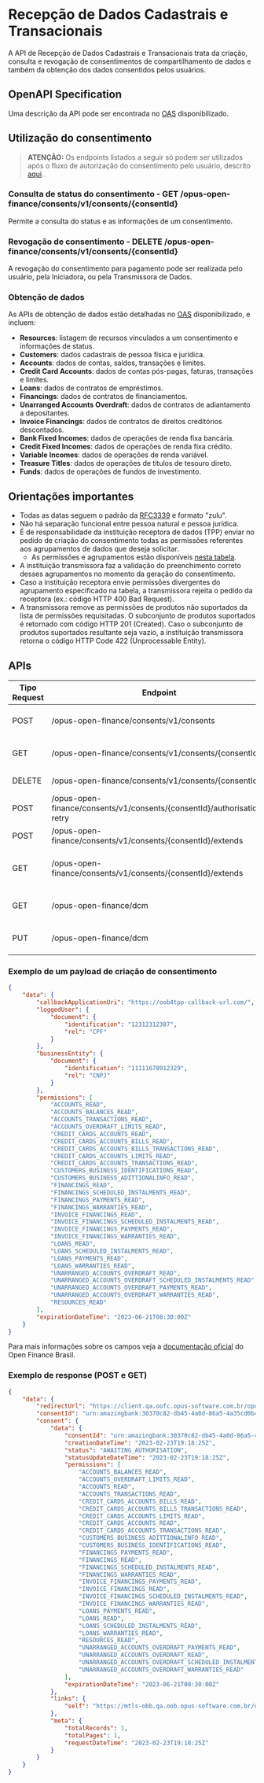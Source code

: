 # Recepção de Dados Cadastrais e Transacionais

A API de Recepção de Dados Cadastrais e Transacionais trata da criação, consulta e revogação de consentimentos de compartilhamento de dados e também da obtenção dos dados consentidos pelos usuários.

## OpenAPI Specification

Uma descrição da API pode ser encontrada no [OAS](oas-dados.yml) disponibilizado.

## Utilização do consentimento

> **ATENÇÃO:** Os endpoints listados a seguir só podem ser utilizados após o fluxo de autorização do consentimento pelo usuário, descrito [aqui](../readme.md).

### Consulta de status do consentimento - GET /opus-open-finance/consents/v1/consents/{consentId}

Permite a consulta do status e as informações de um consentimento.

### Revogação de consentimento - DELETE /opus-open-finance/consents/v1/consents/{consentId}

A revogação do consentimento para pagamento pode ser realizada pelo usuário, pela Iniciadora, ou pela Transmissora de Dados.

### Obtenção de dados

As APIs de obtenção de dados estão detalhadas no [OAS](oas-dados.yml) disponibilizado, e incluem:

- **Resources**: listagem de recursos vinculados a um consentimento e informações de status.
- **Customers**: dados cadastrais de pessoa física e jurídica.
- **Accounts**: dados de contas, saldos, transações e limites.
- **Credit Card Accounts**: dados de contas pós-pagas, faturas, transações e limites.
- **Loans**: dados de contratos de empréstimos.
- **Financings**: dados de contratos de financiamentos.
- **Unarranged Accounts Overdraft**: dados de contratos de adiantamento a depositantes.
- **Invoice Financings**: dados de contratos de direitos creditórios descontados.
- **Bank Fixed Incomes**: dados de operações de renda fixa bancária.
- **Credit Fixed Incomes**: dados de operações de renda fixa crédito.
- **Variable Incomes**: dados de operações de renda variável.
- **Treasure Titles**: dados de operações de títulos de tesouro direto.
- **Funds**: dados de operações de fundos de investimento.

## Orientações importantes

- Todas as datas seguem o padrão da [RFC3339](https://datatracker.ietf.org/doc/html/rfc3339) e formato "zulu".
- Não há separação funcional entre pessoa natural e pessoa jurídica.
- É de responsabilidade da instituição receptora de dados (TPP) enviar no pedido de criação do consentimento todas as permissões referentes aos agrupamentos de dados que deseja solicitar.
  - As permissões e agrupamentos estão disponíveis [nesta tabela](./permissions.md).
- A instituição transmissora faz a validação do preenchimento correto desses agrupamentos no momento da geração do consentimento.
- Caso a instituição receptora envie permissões divergentes do agrupamento especificado na tabela, a transmissora rejeita o pedido da receptora (ex.: código HTTP 400 Bad Request).
- A transmissora remove as permissões de produtos não suportados da lista de permissões requisitadas.  O subconjunto de produtos suportados é retornado com código HTTP 201 (Created). Caso o subconjunto de produtos suportados resultante seja vazio, a instituição transmissora retorna o código HTTP Code 422 (Unprocessable Entity).

## APIs

| Tipo Request   | Endpoint                                                                | Descrição                                                 | Sucesso  |
| -------------- | ----------------------------------------------------------------------- | --------------------------------------------------------- | -------- |
| POST           | /opus-open-finance/consents/v1/consents                                 | Criação do consentimento de compartilhamento              | 201      |
| GET            | /opus-open-finance/consents/v1/consents/{consentId}                     | Obtenção dos dados do consentimento                       | 200      |
| DELETE         | /opus-open-finance/consents/v1/consents/{consentId}                     | Revogação do consentimento                                | 204      |
| POST           | /opus-open-finance/consents/v1/consents/{consentId}/authorisation-retry | Nova tentativa de autorização do consentimento            | 200      |
| POST           | /opus-open-finance/consents/v1/consents/{consentId}/extends             | Renovação do consentimento                                | 201      |
| GET            | /opus-open-finance/consents/v1/consents/{consentId}/extends             | Obtenção dos dados de renovação do consentimento          | 200      |
| GET            | /opus-open-finance/dcm                                                  | Obtenção dos dados de dcm dos brand clients               | 200      |
| PUT            | /opus-open-finance/dcm                                                  | Atualização dos dados de dcm dos brand clients            | 200      |

### Exemplo de um payload de criação de consentimento

```JSON
{
    "data": {
        "callbackApplicationUri": "https://oob4tpp-callback-url.com/",
        "loggedUser": {
            "document": {
                "identification": "12312312387",
                "rel": "CPF"
            }
        },
        "businessEntity": {
            "document": {
                "identification": "11111678912329",
                "rel": "CNPJ"
            }
        },
        "permissions": [
            "ACCOUNTS_READ",
            "ACCOUNTS_BALANCES_READ",
            "ACCOUNTS_TRANSACTIONS_READ",
            "ACCOUNTS_OVERDRAFT_LIMITS_READ",
            "CREDIT_CARDS_ACCOUNTS_READ",
            "CREDIT_CARDS_ACCOUNTS_BILLS_READ",
            "CREDIT_CARDS_ACCOUNTS_BILLS_TRANSACTIONS_READ",
            "CREDIT_CARDS_ACCOUNTS_LIMITS_READ",
            "CREDIT_CARDS_ACCOUNTS_TRANSACTIONS_READ",
            "CUSTOMERS_BUSINESS_IDENTIFICATIONS_READ",
            "CUSTOMERS_BUSINESS_ADITTIONALINFO_READ",
            "FINANCINGS_READ",
            "FINANCINGS_SCHEDULED_INSTALMENTS_READ",
            "FINANCINGS_PAYMENTS_READ",
            "FINANCINGS_WARRANTIES_READ",
            "INVOICE_FINANCINGS_READ",
            "INVOICE_FINANCINGS_SCHEDULED_INSTALMENTS_READ",
            "INVOICE_FINANCINGS_PAYMENTS_READ",
            "INVOICE_FINANCINGS_WARRANTIES_READ",
            "LOANS_READ",
            "LOANS_SCHEDULED_INSTALMENTS_READ",
            "LOANS_PAYMENTS_READ",
            "LOANS_WARRANTIES_READ",
            "UNARRANGED_ACCOUNTS_OVERDRAFT_READ",
            "UNARRANGED_ACCOUNTS_OVERDRAFT_SCHEDULED_INSTALMENTS_READ",
            "UNARRANGED_ACCOUNTS_OVERDRAFT_PAYMENTS_READ",
            "UNARRANGED_ACCOUNTS_OVERDRAFT_WARRANTIES_READ",
            "RESOURCES_READ"
        ],
        "expirationDateTime": "2023-06-21T08:30:00Z"
    }
}
```

Para mais informações sobre os campos veja a [documentação oficial](https://openfinancebrasil.atlassian.net/wiki/spaces/OF/pages/17369335/API+-+Consentimento)
do Open Finance Brasil.

### Exemplo de response (POST e GET)

```JSON
{
    "data": {
        "redirectUrl": "https://client.qa.oofc.opus-software.com.br/opus-open-finance/consents/redirect-uri/urn:amazingbank:30370c82-db45-4a0d-86a5-4a35cd0b4ab8",
        "consentId": "urn:amazingbank:30370c82-db45-4a0d-86a5-4a35cd0b4ab8",
        "consent": {
            "data": {
                "consentId": "urn:amazingbank:30370c82-db45-4a0d-86a5-4a35cd0b4ab8",
                "creationDateTime": "2023-02-23T19:18:25Z",
                "status": "AWAITING_AUTHORISATION",
                "statusUpdateDateTime": "2023-02-23T19:18:25Z",
                "permissions": [
                    "ACCOUNTS_BALANCES_READ",
                    "ACCOUNTS_OVERDRAFT_LIMITS_READ",
                    "ACCOUNTS_READ",
                    "ACCOUNTS_TRANSACTIONS_READ",
                    "CREDIT_CARDS_ACCOUNTS_BILLS_READ",
                    "CREDIT_CARDS_ACCOUNTS_BILLS_TRANSACTIONS_READ",
                    "CREDIT_CARDS_ACCOUNTS_LIMITS_READ",
                    "CREDIT_CARDS_ACCOUNTS_READ",
                    "CREDIT_CARDS_ACCOUNTS_TRANSACTIONS_READ",
                    "CUSTOMERS_BUSINESS_ADITTIONALINFO_READ",
                    "CUSTOMERS_BUSINESS_IDENTIFICATIONS_READ",
                    "FINANCINGS_PAYMENTS_READ",
                    "FINANCINGS_READ",
                    "FINANCINGS_SCHEDULED_INSTALMENTS_READ",
                    "FINANCINGS_WARRANTIES_READ",
                    "INVOICE_FINANCINGS_PAYMENTS_READ",
                    "INVOICE_FINANCINGS_READ",
                    "INVOICE_FINANCINGS_SCHEDULED_INSTALMENTS_READ",
                    "INVOICE_FINANCINGS_WARRANTIES_READ",
                    "LOANS_PAYMENTS_READ",
                    "LOANS_READ",
                    "LOANS_SCHEDULED_INSTALMENTS_READ",
                    "LOANS_WARRANTIES_READ",
                    "RESOURCES_READ",
                    "UNARRANGED_ACCOUNTS_OVERDRAFT_PAYMENTS_READ",
                    "UNARRANGED_ACCOUNTS_OVERDRAFT_READ",
                    "UNARRANGED_ACCOUNTS_OVERDRAFT_SCHEDULED_INSTALMENTS_READ",
                    "UNARRANGED_ACCOUNTS_OVERDRAFT_WARRANTIES_READ"
                ],
                "expirationDateTime": "2023-06-21T08:30:00Z"
            },
            "links": {
                "self": "https://mtls-obb.qa.oob.opus-software.com.br/open-banking/consents/v2/consents/urn:amazingbank:30370c82-db45-4a0d-86a5-4a35cd0b4ab8"
            },
            "meta": {
                "totalRecords": 1,
                "totalPages": 1,
                "requestDateTime": "2023-02-23T19:18:25Z"
            }
        }
    }
}
```